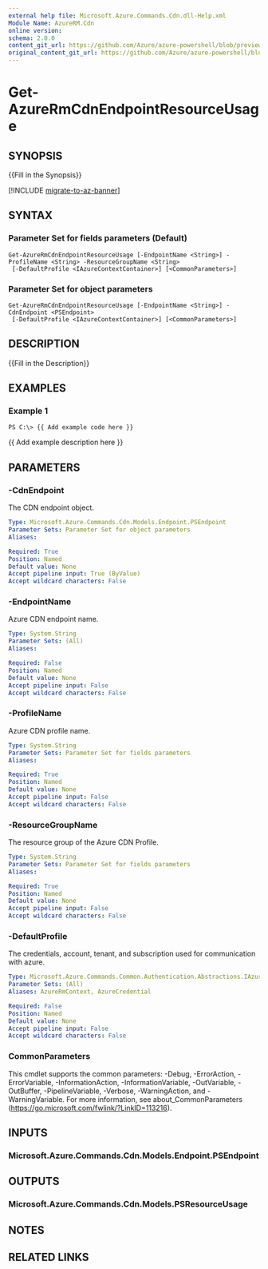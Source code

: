 ```yaml
---
external help file: Microsoft.Azure.Commands.Cdn.dll-Help.xml
Module Name: AzureRM.Cdn
online version:
schema: 2.0.0
content_git_url: https://github.com/Azure/azure-powershell/blob/preview/src/ResourceManager/Cdn/Commands.Cdn/help/Get-AzureRmCdnEndpointResourceUsage.md
original_content_git_url: https://github.com/Azure/azure-powershell/blob/preview/src/ResourceManager/Cdn/Commands.Cdn/help/Get-AzureRmCdnEndpointResourceUsage.md
---
```


# Get-AzureRmCdnEndpointResourceUsage

## SYNOPSIS
{{Fill in the Synopsis}}

[!INCLUDE [migrate-to-az-banner](../../includes/migrate-to-az-banner.md)]

## SYNTAX

### Parameter Set for fields parameters (Default)
```
Get-AzureRmCdnEndpointResourceUsage [-EndpointName <String>] -ProfileName <String> -ResourceGroupName <String>
 [-DefaultProfile <IAzureContextContainer>] [<CommonParameters>]
```

### Parameter Set for object parameters
```
Get-AzureRmCdnEndpointResourceUsage [-EndpointName <String>] -CdnEndpoint <PSEndpoint>
 [-DefaultProfile <IAzureContextContainer>] [<CommonParameters>]
```

## DESCRIPTION
{{Fill in the Description}}

## EXAMPLES

### Example 1
```
PS C:\> {{ Add example code here }}
```

{{ Add example description here }}

## PARAMETERS

### -CdnEndpoint
The CDN endpoint object.

```yaml
Type: Microsoft.Azure.Commands.Cdn.Models.Endpoint.PSEndpoint
Parameter Sets: Parameter Set for object parameters
Aliases: 

Required: True
Position: Named
Default value: None
Accept pipeline input: True (ByValue)
Accept wildcard characters: False
```

### -EndpointName
Azure CDN endpoint name.

```yaml
Type: System.String
Parameter Sets: (All)
Aliases: 

Required: False
Position: Named
Default value: None
Accept pipeline input: False
Accept wildcard characters: False
```

### -ProfileName
Azure CDN profile name.

```yaml
Type: System.String
Parameter Sets: Parameter Set for fields parameters
Aliases: 

Required: True
Position: Named
Default value: None
Accept pipeline input: False
Accept wildcard characters: False
```

### -ResourceGroupName
The resource group of the Azure CDN Profile.

```yaml
Type: System.String
Parameter Sets: Parameter Set for fields parameters
Aliases: 

Required: True
Position: Named
Default value: None
Accept pipeline input: False
Accept wildcard characters: False
```

### -DefaultProfile
The credentials, account, tenant, and subscription used for communication with azure.

```yaml
Type: Microsoft.Azure.Commands.Common.Authentication.Abstractions.IAzureContextContainer
Parameter Sets: (All)
Aliases: AzureRmContext, AzureCredential

Required: False
Position: Named
Default value: None
Accept pipeline input: False
Accept wildcard characters: False
```

### CommonParameters
This cmdlet supports the common parameters: -Debug, -ErrorAction, -ErrorVariable, -InformationAction, -InformationVariable, -OutVariable, -OutBuffer, -PipelineVariable, -Verbose, -WarningAction, and -WarningVariable. For more information, see about_CommonParameters (https://go.microsoft.com/fwlink/?LinkID=113216).

## INPUTS

### Microsoft.Azure.Commands.Cdn.Models.Endpoint.PSEndpoint

## OUTPUTS

### Microsoft.Azure.Commands.Cdn.Models.PSResourceUsage

## NOTES

## RELATED LINKS

